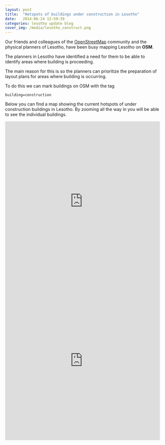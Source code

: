 ```yaml
---
layout: post
title:  "Hotspots of buildings under construction in Lesotho"
date:   2014-06-24 12:59:39
categories: lesotho update blog
cover_img: /media/lesotho_construct.png
---
```


Our friends and colleagues of the [OpenStreetMap](http://www.openstreetmap.org/#map=9/-29.4982/28.3090) community and the physical planners of Lesotho, have been busy mapping Lesotho on **OSM**. 

The planners in Lesotho have identified a need for them to be able to identify areas where building is proceeding.

The main reason for this is so the planners can prioritize the preparation of layout plans for areas where building is occurring.

To do this we can mark buildings on OSM with the tag
	
	building=construction
	

Below you can find a map showing the current hotspots of under construction buildings in Lesotho. By zooming all the way in you will be able to see the individual buildings.

<iframe width='100%' height='520' frameborder='0' src='https://rustyb.cartodb.com/viz/45f91a24-fa48-11e3-bfbb-0e73339ffa50/embed_map?title=true&description=true&search=false&shareable=true&cartodb_logo=true&layer_selector=false&legends=true&scrollwheel=true&fullscreen=true&sublayer_options=1%7C1&sql=&sw_lat=-29.893638675969147&sw_lon=27.06035614013672&ne_lat=-29.759906830693676&ne_lon=27.495346069335938' allowfullscreen webkitallowfullscreen mozallowfullscreen oallowfullscreen msallowfullscreen></iframe>

<iframe width='100%' height='520' frameborder='0' src='http://bl.ocks.org/anonymous/raw/4dbebc465e0c110416f0' allowfullscreen webkitallowfullscreen mozallowfullscreen oallowfullscreen msallowfullscreen></iframe>
